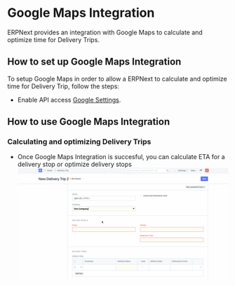 
# Google Maps Integration



ERPNext provides an integration with Google Maps to calculate and optimize time for Delivery Trips.


## How to set up Google Maps Integration


To setup Google Maps in order to allow a ERPNext to calculate and optimize time for Delivery Trip, follow the steps:


* Enable API access [Google Settings](/docs/en/erpnext_integration/google_settings#for-google-maps).


## How to use Google Maps Integration


### Calculating and optimizing Delivery Trips


* Once Google Maps Integration is succesful, you can calculate ETA for a delivery stop or optimize delivery stops
![](/files/google_maps.gif)




